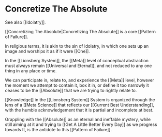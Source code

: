 # Concretize The Absolute

See also [[Idolatry]].

[[Concretizing The Absolute|Concretizing The Absolute]] is a core [[Pattern of Failure]]. 

In religious terms, it is akin to the sin of Idolatry, in which one sets up an image and worships it as if it were [[One]]. 

In the [[Lionsberg System]], the [[Meta]] level of conceptual abstraction must always remain [[Universal and Eternal]], and not reduced to any one thing in any place or time. 

We can participate in, relate to, and experience the [[Meta]] level, however the moment we attempt to contain it, box it in, or define it too narrowly it ceases to be the [[Absolute]] that we are trying to rightly relate to. 

[[Knowledge]] in the [[Lionsberg System]] System is organized through the lens of a [[Meta Science]] that reflects our [[Current Best Understanding]], with the humble acknowledgement that it is partial and incomplete at best. 

Grappling with the [[Absolute]] as an eternal and ineffable mystery, while still aiming at it and trying to [[Get A Little Better Every Day]] as we progress towards It, is the antidote to this [[Pattern of Failure]]. 